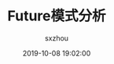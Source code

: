 ---
layout: post
title:  "Future模式分析"
date:   2019-10-08 19:02:00
categories: article
tags: java
author: "sxzhou"
---